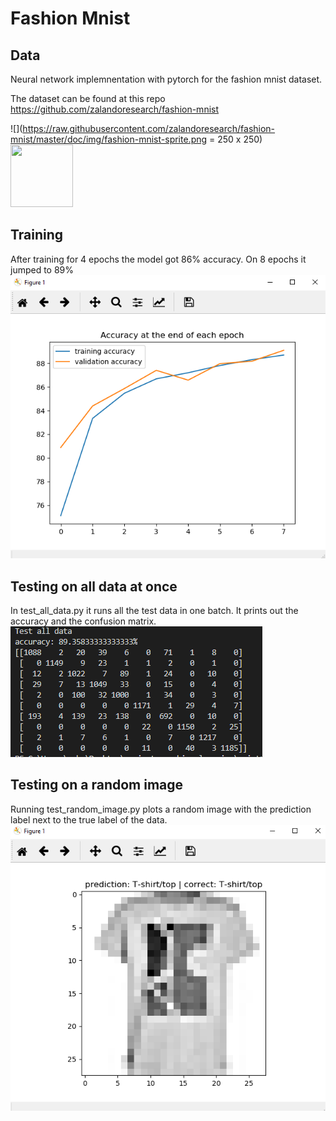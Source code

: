 # Fashion Mnist

## Data
Neural network implemnentation with pytorch for the fashion mnist dataset.

The dataset can be found at this repo https://github.com/zalandoresearch/fashion-mnist

![](https://raw.githubusercontent.com/zalandoresearch/fashion-mnist/master/doc/img/fashion-mnist-sprite.png = 250 x 250)
<img src="https://raw.githubusercontent.com/zalandoresearch/fashion-mnist/master/doc/img/fashion-mnist-sprite.png" width="100" height="100">


## Training
After training for 4 epochs the model got 86% accuracy. On 8 epochs it jumped to 89%
![Training accuracy](/images/train_accuracy.png "training accuracy over time")




## Testing on all data at once
In test_all_data.py it runs all the test data in one batch.
It prints out the accuracy and the confusion matrix.
![confusion matrix](/images/Confusion_matrix.png "Confusion Matrix")




## Testing on a random image
Running test_random_image.py plots a random image with the prediction label next to the true label of the data.
![random prediction](/images/random_prediction.png "Random prediction")


